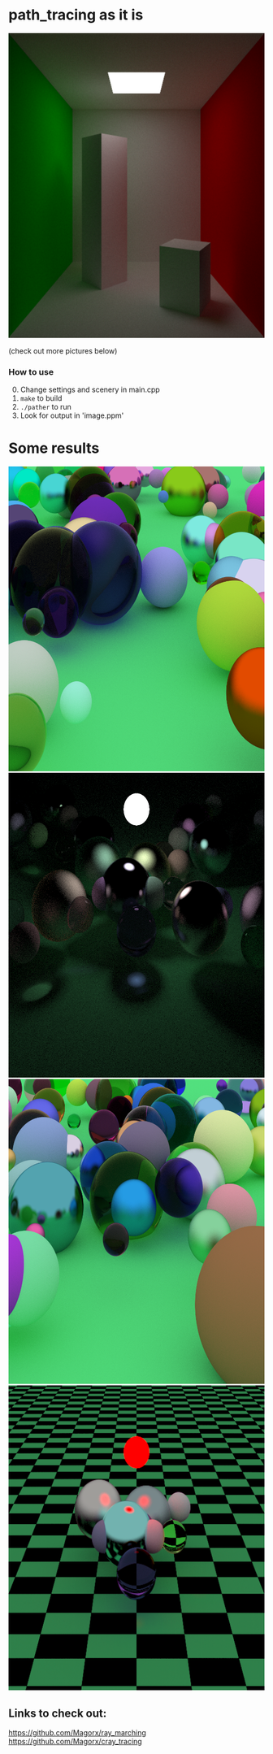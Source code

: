 # path_tracing as it is

<img src="showcase/cornell_box.png" alt="oops" width="600" height="600">

(check out more pictures below)

### How to use
0. Change settings and scenery in main.cpp
1. ```make``` to build
2. ```./pather``` to run
3. Look for output in 'image.ppm'

# Some results
<img src="showcase/1.png" alt="oops" width="600" height="600">
<img src="showcase/2.png" alt="oops" width="600" height="600">
<img src="showcase/3.png" alt="oops" width="600" height="600">
<img src="showcase/4.png" alt="oops" width="600" height="600">

## Links to check out:
https://github.com/Magorx/ray_marching
https://github.com/Magorx/cray_tracing
